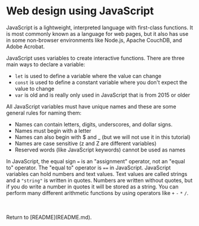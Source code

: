 # **Web design using JavaScript**

JavaScript is a lightweight, interpreted language with first-class functions. It is most commonly known as a language for web pages, but it also has use in some non-browser environments like Node.js, Apache CouchDB, and Adobe Acrobat.

JavaScript uses variables to create interactive functions. There are three main ways to declare a variable:

- `let` is used to define a variable where the value can change
- `const` is used to define a constant variable where you don't expect the value to change
- `var` is old and is really only used in JavaScript that is from 2015 or older

All JavaScript variables must have unique names and these are some general rules for naming them:

- Names can contain letters, digits, underscores, and dollar signs.
- Names must begin with a letter
- Names can also begin with $ and _ (but we will not use it in this tutorial)
- Names are case sensitive (z and Z are different variables)
- Reserved words (like JavaScript keywords) cannot be used as names

In JavaScript, the equal sign `=` is an "assignment" operator, not an "equal to" operator. The "equal to" operator is `==` in JavaScript. JavaScript variables can hold numbers and text values. Text values are called strings and a `"string"` is written in quotes. Numbers are written without quotes, but if you do write a number in quotes it will be stored as a string. You can perform many different arithmetic functions by using operators like `+` `-` `*` `/`.  

<br />
<br />
Return to [README](README.md).
